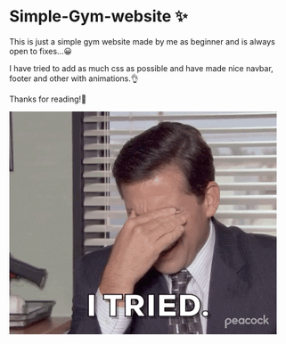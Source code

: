 # Simple-Gym-website ✨
This is just a simple gym website made by me as beginner and is always open to fixes...😀

I have tried to add as much css as possible and have made nice navbar, footer and other with animations.👌

Thanks for reading!📗


![Simple-Gym-Website](giphy.gif)
